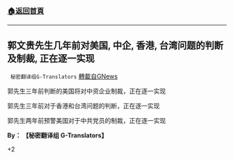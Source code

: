 ###  [:house:返回首頁](https://github.com/ourhimalayas/txt)
---

## 郭文贵先生几年前对美国, 中企, 香港, 台湾问题的判断及制裁, 正在逐一实现
` 秘密翻译组G-Translators` [轉載自GNews](https://gnews.org/zh-hans/747725/)

郭先生三年前判断的美国将对中资企业制裁，正在逐一实现



郭先生三年前对于香港和台湾问题的判断，正在逐一实现



郭先生两年前预警美国对于中共党员的制裁，正在逐一实现



**By： 【秘密翻译组 G-Translators】**

+2
